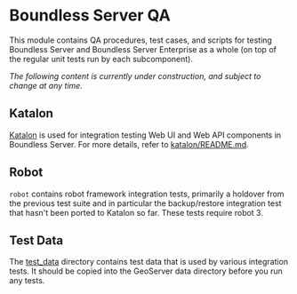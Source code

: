 # Boundless Server QA

This module contains QA procedures, test cases, and scripts for testing Boundless Server and Boundless Server Enterprise as a whole (on top of the regular unit tests run by each subcomponent).

*The following content is currently under construction, and subject to change at any time.*

## Katalon

[Katalon](https://www.katalon.com/) is used for integration testing Web UI and Web API components in Boundless Server. For more details, refer to [katalon/README.md](./katalon/README.md).

## Robot
`robot` contains robot framework integration tests, primarily a holdover from the previous test suite and in particular
the backup/restore integration test that hasn't been ported to Katalon so far. These tests require robot 3.

## Test Data

The [test_data](./test_data) directory contains test data that is used by various integration tests. It should be copied into the GeoServer data directory before you run any tests.